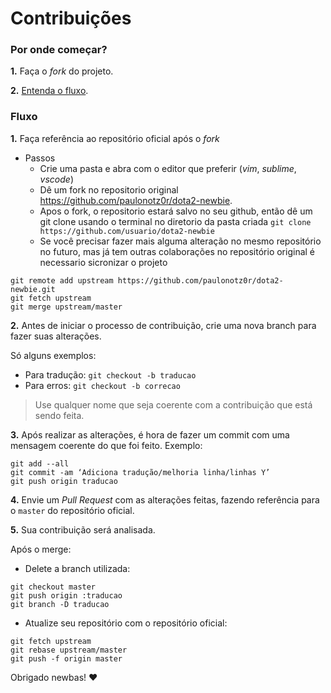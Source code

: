 # Contribuições


### Por onde começar?

**1.** Faça o _fork_ do projeto.

**2.** [Entenda o fluxo](#fluxo).


### Fluxo


**1.** Faça referência ao repositório oficial após o _fork_

* Passos
    - Crie uma pasta e abra com o editor que preferir (_vim_, _sublime_, *_vscode_*)
    - Dê um fork no repositorio original https://github.com/paulonotz0r/dota2-newbie.
    - Apos o fork, o repositorio estará salvo no seu github, então dê um git clone usando o terminal no diretorio da pasta criada `git clone https://github.com/usuario/dota2-newbie`
    - Se você precisar fazer mais alguma alteração no mesmo repositório no futuro, mas já tem outras colaborações no repositório original é necessario sicronizar o projeto

```
git remote add upstream https://github.com/paulonotz0r/dota2-newbie.git
git fetch upstream
git merge upstream/master
```

**2.** Antes de iniciar o processo de contribuição, crie uma nova branch para fazer suas alterações.

Só alguns exemplos:

- Para tradução: `git checkout -b traducao`
- Para erros: `git checkout -b correcao`

> Use qualquer nome que seja coerente com a contribuição que está sendo feita.


**3.** Após realizar as alterações, é hora de fazer um commit com uma mensagem coerente do que foi feito. Exemplo:

```
git add --all
git commit -am ‘Adiciona tradução/melhoria linha/linhas Y’
git push origin traducao
```

**4.** Envie um _Pull Request_ com as alterações feitas, fazendo referência para o `master` do repositório oficial.

**5.** Sua contribuição será analisada.

Após o merge:

- Delete a branch utilizada:

```
git checkout master
git push origin :traducao
git branch -D traducao
```

- Atualize seu repositório com o repositório oficial:

```
git fetch upstream
git rebase upstream/master
git push -f origin master
```


Obrigado newbas! :heart: